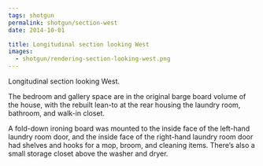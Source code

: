 ```yaml
---
tags: shotgun
permalink: shotgun/section-west
date: 2014-10-01

title: Longitudinal section looking West
images:
  - shotgun/rendering-section-looking-west.png
---
```

Longitudinal section looking West.

The bedroom and gallery space are in the original barge board volume of the house, with the rebuilt lean-to at the rear housing the laundry room, bathroom, and walk-in closet.

A fold-down ironing board was mounted to the inside face of the left-hand laundry room door, and the inside face of the right-hand laundry room door had shelves and hooks for a mop, broom, and cleaning items. There’s also a small storage closet above the washer and dryer.
